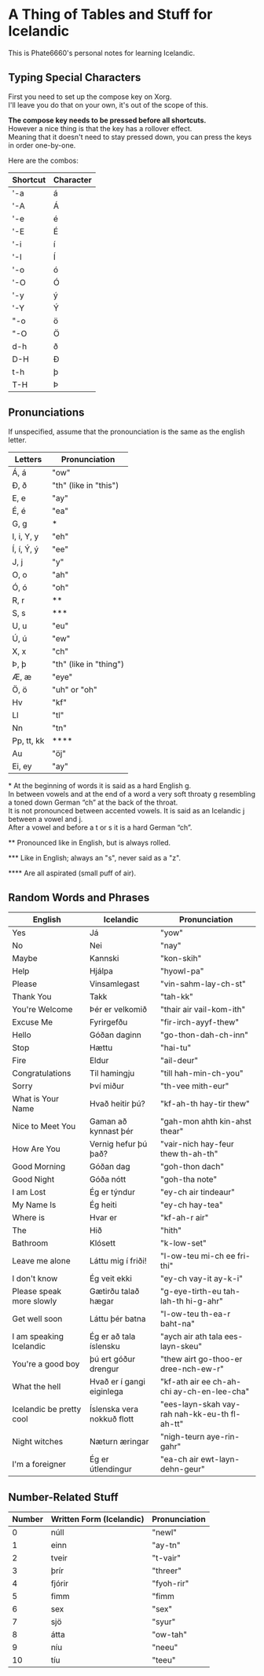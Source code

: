 # A Thing of Tables and Stuff for Icelandic

This is Phate6660's personal notes for learning Icelandic.<br>

## Typing Special Characters

First you need to set up the compose key on Xorg.<br>
I'll leave you do that on your own, it's out of the scope of this.

**The compose key needs to be pressed before all shortcuts.**<br>
However a nice thing is that the key has a rollover effect.<br>
Meaning that it doesn't need to stay pressed down, you can press the keys in order one-by-one.

Here are the combos:

| Shortcut | Character |
|----------|-----------|
| '-a      | á         |
| '-A      | Á         |
| '-e      | é         |
| '-E      | É         |
| '-i      | í         |
| '-I      | Í         |
| '-o      | ó         |
| '-O      | Ó         |
| '-y      | ý         |
| '-Y      | Ý         |
| "-o      | ö         |
| "-O      | Ö         |
| d-h      | ð         |
| D-H      | Ð         |
| t-h      | þ         |
| T-H      | Þ         |

## Pronunciations
If unspecified, assume that the pronounciation is the same as the english letter.

| Letters    | Pronunciation          |
|------------|------------------------|
| Á, á       | "ow"                   |
| Ð, ð       | "th" (like in "this")  |
| E, e       | "ay"                   |
| É, é       | "ea"                   |
| G, g       | \*                     |
| I, i, Y, y | "eh"                   |
| Í, í, Ý, ý | "ee"                   |
| J, j       | "y"                    |
| O, o       | "ah"                   |
| Ó, ó       | "oh"                   |
| R, r       | \*\*                   |
| S, s       | \*\*\*                 |
| U, u       | "eu"                   |
| Ú, ú       | "ew"                   |
| X, x       | "ch"                   |
| Þ, þ       | "th" (like in "thing") |
| Æ, æ       | "eye"                  |
| Ö, ö       | "uh" or "oh"           |
| Hv         | "kf"                   |
| Ll         | "tl"                   |
| Nn         | "tn"                   |
| Pp, tt, kk | \*\*\*\*               |
| Au         | "öj"                   |
| Ei, ey     | "ay"                   |

\* At the beginning of words it is said as a hard English g.<br>
In between vowels and at the end of a word a very soft throaty g resembling a toned down German “ch” at the back of the throat.<br>
It is not pronounced between accented vowels. It is said as an Icelandic j between a vowel and j.<br>
After a vowel and before a t or s it is a hard German “ch”.

\*\* Pronounced like in English, but is always rolled.

\*\*\* Like in English; always an "s", never said as a "z".

\*\*\*\* Are all aspirated (small puff of air).

## Random Words and Phrases

| English                  | Icelandic                  | Pronunciation                                 |
|--------------------------|----------------------------|-----------------------------------------------|
| Yes                      | Já                         | "yow"                                         |
| No                       | Nei                        | "nay"                                         |
| Maybe                    | Kannski                    | "kon-skih"                                    |
| Help                     | Hjálpa                     | "hyowl-pa"                                    |
| Please                   | Vinsamlegast               | "vin-sahm-lay-ch-st"                          |
| Thank You                | Takk                       | "tah-kk"                                      |
| You're Welcome           | Þér er velkomið            | "thair air vail-kom-ith"                      |
| Excuse Me                | Fyrirgefðu                 | "fir-irch-ayyf-thew"                          |
| Hello                    | Góðan daginn               | "go-thon-dah-ch-inn"                          |
| Stop                     | Hættu                      | "hai-tu"                                      |
| Fire                     | Eldur                      | "ail-deur"                                    |
| Congratulations          | Til hamingju               | "till hah-min-ch-you"                         |
| Sorry                    | Því miður                  | "th-vee mith-eur"                             |
| What is Your Name        | Hvað heitir þú?            | "kf-ah-th hay-tir thew"                       |
| Nice to Meet You         | Gaman að kynnast þér       | "gah-mon ahth kin-ahst thear"                 |
| How Are You              | Vernig hefur þú það?       | "vair-nich hay-feur thew th-ah-th"            |
| Good Morning             | Góðan dag                  | "goh-thon dach"                               |
| Good Night               | Góða nótt                  | "goh-tha note"                                |
| I am Lost                | Ég er týndur               | "ey-ch air tindeaur"                          |
| My Name Is               | Ég heiti                   | "ey-ch hay-tea"                               |
| Where is                 | Hvar er                    | "kf-ah-r air"                                 |
| The                      | Hið                        | "hith"                                        |
| Bathroom                 | Klósett                    | "k-low-set"                                   |
| Leave me alone           | Láttu mig í friði!         | "l-ow-teu mi-ch ee fri-thi"                   |
| I don't know             | Ég veit ekki               | "ey-ch vay-it ay-k-i"                         |
| Please speak more slowly | Gætirðu talað hægar        | "g-eye-tirth-eu tah-lah-th hi-g-ahr"          |
| Get well soon            | Láttu þér batna            | "l-ow-teu th-ea-r baht-na"                    |
| I am speaking Icelandic  | Ég er að tala íslensku     | "aych air ath tala ees-layn-skeu"             |
| You're a good boy        | þú ert góður drengur       | "thew airt go-thoo-er dree-nch-ew-r"          |
| What the hell            | Hvað er í gangi eiginlega  | "kf-ath air ee ch-ah-chi ay-ch-en-lee-cha"    |
| Icelandic be pretty cool | Íslenska vera nokkuð flott | "ees-layn-skah vay-rah nah-kk-eu-th fl-ah-tt" |
| Night witches            | Næturn æringar             | "nigh-teurn aye-rin-gahr"                     |
| I'm a foreigner          | Ég er útlendingur          | "ea-ch air ewt-layn-dehn-geur"                |

## Number-Related Stuff

| Number | Written Form (Icelandic) | Pronunciation |
|--------|--------------------------|---------------|
| 0      | núll                     | "newl"        |
| 1      | einn                     | "ay-tn"       |
| 2      | tveir                    | "t-vair"      |
| 3      | þrír                     | "threer"      |
| 4      | fjórir                   | "fyoh-rir"    |
| 5      | fimm                     | "fimm         |
| 6      | sex                      | "sex"         |
| 7      | sjö                      | "syur"        |
| 8      | átta                     | "ow-tah"      |
| 9      | níu                      | "neeu"        |
| 10     | tíu                      | "teeu"        |

